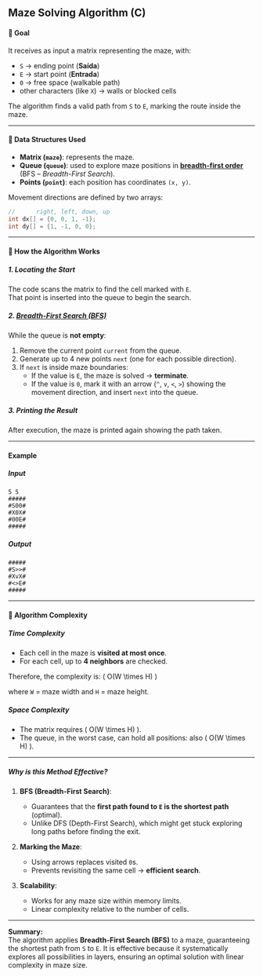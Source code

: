 ## Maze Solving Algorithm (C)

#### 🔹 Goal

It receives as input a matrix representing the maze, with:

- `S` → ending point (**Saída**)
- `E` → start point (**Entrada**)
- `0` → free space (walkable path)
- other characters (like `X`) → walls or blocked cells

The algorithm finds a valid path from `S` to `E`, marking the route inside the maze.

---

#### 🔹 Data Structures Used

- **Matrix (`maze`)**: represents the maze.
- **Queue (`queue`)**: used to explore maze positions in **[breadth-first order](https://github.com/rapon1kt/algorithms/blob/master/algorithms/breadth-first-order/breath-first-order.README.md)** (BFS – _Breadth-First Search_).
- **Points (`point`)**: each position has coordinates `(x, y)`.

Movement directions are defined by two arrays:

```c
//      right, left, down, up
int dx[] = {0, 0, 1, -1};
int dy[] = {1, -1, 0, 0};
```

---

#### 🔹 How the Algorithm Works

##### 1. Locating the Start

The code scans the matrix to find the cell marked with `E`.  
That point is inserted into the queue to begin the search.

##### 2. [Breadth-First Search (BFS)](https://github.com/rapon1kt/algorithms/blob/master/algorithms/breadth-first-order)

While the queue is **not empty**:

1. Remove the current point `current` from the queue.
2. Generate up to 4 new points `next` (one for each possible direction).
3. If `next` is inside maze boundaries:
   - If the value is `E`, the maze is solved → **terminate**.
   - If the value is `0`, mark it with an arrow (`^`, `v`, `<`, `>`) showing the movement direction, and insert `next` into the queue.

##### 3. Printing the Result

After execution, the maze is printed again showing the path taken.

---

#### Example

##### Input

```
5 5
#####
#S00#
#X0X#
#00E#
#####
```

##### Output

```
#####
#S>>#
#XvX#
#<>E#
#####
```

---

#### 🔹 Algorithm Complexity

##### Time Complexity

- Each cell in the maze is **visited at most once**.
- For each cell, up to **4 neighbors** are checked.

Therefore, the complexity is: \(
O(W \times H)
\)

where `W` = maze width and `H` = maze height.

##### Space Complexity

- The matrix requires \(
  O(W \times H)
  \).
- The queue, in the worst case, can hold all positions: also \(
  O(W \times H)
  \).

---

##### Why is this Method Effective?

1. **BFS (Breadth-First Search)**:

   - Guarantees that the **first path found to `E` is the shortest path** (optimal).
   - Unlike DFS (Depth-First Search), which might get stuck exploring long paths before finding the exit.

2. **Marking the Maze**:

   - Using arrows replaces visited `0`s.
   - Prevents revisiting the same cell → **efficient search**.

3. **Scalability**:
   - Works for any maze size within memory limits.
   - Linear complexity relative to the number of cells.

---

**Summary:**  
The algorithm applies **Breadth-First Search (BFS)** to a maze, guaranteeing the shortest path from `S` to `E`. It is effective because it systematically explores all possibilities in layers, ensuring an optimal solution with linear complexity in maze size.
